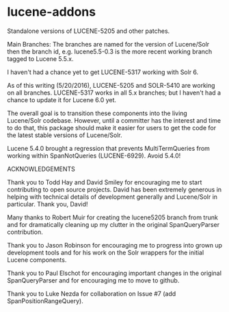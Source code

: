 lucene-addons
======================

Standalone versions of LUCENE-5205 and other patches.

Main Branches:
The branches are named for the version of Lucene/Solr then the branch id, e.g.
lucene5.5-0.3 is the more recent working branch tagged to Lucene 5.5.x.

I haven't had a chance yet to get LUCENE-5317 working with Solr 6.

As of this writing (5/20/2016), LUCENE-5205 and SOLR-5410 are working on all branches.
LUCENE-5317 works in all 5.x branches; but I haven't had a chance
to update it for Lucene 6.0 yet.

The overall goal is to transition these components into the living
Lucene/Solr codebase.  However, until a committer has the interest and time
to do that, this package should make it easier for users to get the code
for the latest stable versions of Lucene/Solr.

Lucene 5.4.0 brought a regression that prevents MultiTermQueries from working
within SpanNotQueries (LUCENE-6929).  Avoid 5.4.0!

ACKNOWLEDGEMENTS

Thank you to Todd Hay and David Smiley for encouraging me to start contributing to
open source projects.  David has been extremely generous in helping with technical
details of development generally and Lucene/Solr in particular.  Thank you, David!

Many thanks to Robert Muir for creating the lucene5205 branch from trunk and
for dramatically cleaning up my clutter in the original SpanQueryParser contribution.

Thank you to Jason Robinson for encouraging me to progress into grown up development
tools and for his work on the Solr wrappers for the initial Lucene components.

Thank you to Paul Elschot for encouraging important changes in the original SpanQueryParser
and for encouraging me to move to github.

Thank you to Luke Nezda for collaboration on Issue #7 (add SpanPositionRangeQuery).